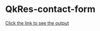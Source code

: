 # QkRes-contact-form
[Click the link to see the output](https://surajtimeline.blogspot.com/2020/09/duplicate-box.html)
